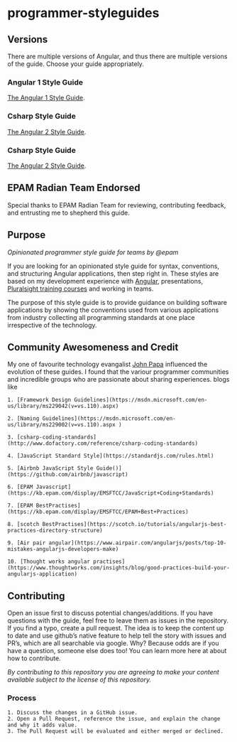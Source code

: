 # programmer-styleguides


## Versions
There are multiple versions of Angular, and thus there are multiple versions of the guide. Choose your guide appropriately.

### Angular 1 Style Guide
[The Angular 1 Style Guide](https://github.com/amshekar/programmer-styleguides/tree/master/angular1/README.md).

### Csharp Style Guide
[The Angular 2 Style Guide](https://github.com/amshekar/programmer-styleguides/tree/master/angular1/README.md).
### Csharp Style Guide
[The Angular 2 Style Guide](https://github.com/amshekar/programmer-styleguides/tree/master/angular1/README.md).

## EPAM Radian Team Endorsed
Special thanks to EPAM Radian Team for reviewing, contributing feedback, and entrusting me to shepherd this guide.

## Purpose
*Opinionated programmer style guide for teams by @epam*

If you are looking for an opinionated style guide for syntax, conventions, and structuring Angular applications, then step right in. These styles are based on my development experience with [Angular](//angularjs.org), presentations, [Pluralsight training courses](http://app.pluralsight.com/author/john-papa) and working in teams.

The purpose of this style guide is to provide guidance on building software applications by showing the conventions used from various applications from industry collecting all programming standards at one place irrespective of the technology.



## Community Awesomeness and Credit
 My one of favourite technology evangalist [John Papa](https://github.com/johnpapa/angular-styleguide)  influenced the  evolution of these guides.
 I found that the variour programmer communities and incredible groups who are passionate about sharing experiences.
 blogs like 

    1. [Framework Design Guidelines](https://msdn.microsoft.com/en-us/library/ms229042(v=vs.110).aspx)

    2. [Naming Guidelines](https://msdn.microsoft.com/en-us/library/ms229002(v=vs.110).aspx )

    3. [csharp-coding-standards](http://www.dofactory.com/reference/csharp-coding-standards)

    4. [JavaScript Standard Style](https://standardjs.com/rules.html)

    5. [Airbnb JavaScript Style Guide()](https://github.com/airbnb/javascript)

    6. [EPAM Javascript](https://kb.epam.com/display/EMSFTCC/JavaScript+Coding+Standards)

    7. [EPAM BestPractises](https://kb.epam.com/display/EMSFTCC/EPAM+Best+Practices)

    8. [scotch BestPractises](https://scotch.io/tutorials/angularjs-best-practices-directory-structure)

    9. [Air pair angular](https://www.airpair.com/angularjs/posts/top-10-mistakes-angularjs-developers-make)

    10. [Thought works angular practises](https://www.thoughtworks.com/insights/blog/good-practices-build-your-angularjs-application)

## Contributing
Open an issue first to discuss potential changes/additions. If you have questions with the guide, feel free to leave them as issues in the repository. If you find a typo, create a pull request. The idea is to keep the content up to date and use github’s native feature to help tell the story with issues and PR’s, which are all searchable via google. Why? Because odds are if you have a question, someone else does too! You can learn more here at about how to contribute.

*By contributing to this repository you are agreeing to make your content available subject to the license of this repository.*

### Process
    1. Discuss the changes in a GitHub issue.
    2. Open a Pull Request, reference the issue, and explain the change and why it adds value.
    3. The Pull Request will be evaluated and either merged or declined.

